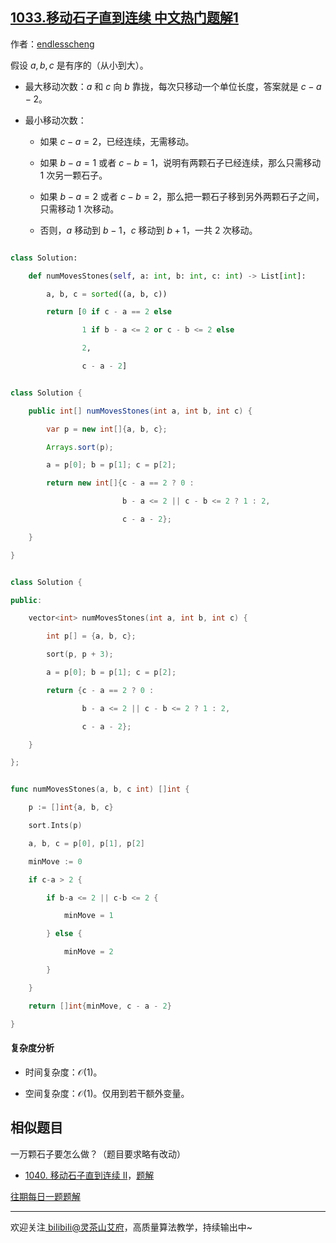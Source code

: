 ## [1033.移动石子直到连续 中文热门题解1](https://leetcode.cn/problems/moving-stones-until-consecutive/solutions/100000/fen-lei-tao-lun-pythonjavacgo-by-endless-2qyo)

作者：[endlesscheng](https://leetcode.cn/u/endlesscheng)

假设 $a,b,c$ 是有序的（从小到大）。

- 最大移动次数：$a$ 和 $c$ 向 $b$ 靠拢，每次只移动一个单位长度，答案就是 $c-a-2$。
- 最小移动次数：
  - 如果 $c-a=2$，已经连续，无需移动。
  - 如果 $b-a=1$ 或者 $c-b=1$，说明有两颗石子已经连续，那么只需移动 $1$ 次另一颗石子。
  - 如果 $b-a=2$ 或者 $c-b=2$，那么把一颗石子移到另外两颗石子之间，只需移动 $1$ 次移动。
  - 否则，$a$ 移动到 $b-1$，$c$ 移动到 $b+1$，一共 $2$ 次移动。 

```py [sol1-Python3]
class Solution:
    def numMovesStones(self, a: int, b: int, c: int) -> List[int]:
        a, b, c = sorted((a, b, c))
        return [0 if c - a == 2 else
                1 if b - a <= 2 or c - b <= 2 else
                2,
                c - a - 2]
```

```java [sol1-Java]
class Solution {
    public int[] numMovesStones(int a, int b, int c) {
        var p = new int[]{a, b, c};
        Arrays.sort(p);
        a = p[0]; b = p[1]; c = p[2];
        return new int[]{c - a == 2 ? 0 :
                         b - a <= 2 || c - b <= 2 ? 1 : 2,
                         c - a - 2};
    }
}
```

```cpp [sol1-C++]
class Solution {
public:
    vector<int> numMovesStones(int a, int b, int c) {
        int p[] = {a, b, c};
        sort(p, p + 3);
        a = p[0]; b = p[1]; c = p[2];
        return {c - a == 2 ? 0 :
                b - a <= 2 || c - b <= 2 ? 1 : 2,
                c - a - 2};
    }
};
```

```go [sol1-Go]
func numMovesStones(a, b, c int) []int {
    p := []int{a, b, c}
    sort.Ints(p)
    a, b, c = p[0], p[1], p[2]
    minMove := 0
    if c-a > 2 {
        if b-a <= 2 || c-b <= 2 {
            minMove = 1
        } else {
            minMove = 2
        }
    }
    return []int{minMove, c - a - 2}
}
```

#### 复杂度分析

- 时间复杂度：$\mathcal{O}(1)$。
- 空间复杂度：$\mathcal{O}(1)$。仅用到若干额外变量。

## 相似题目

一万颗石子要怎么做？（题目要求略有改动）

- [1040. 移动石子直到连续 II](https://leetcode.cn/problems/moving-stones-until-consecutive-ii/)，[题解](https://leetcode.cn/problems/moving-stones-until-consecutive-ii/solution/tu-jie-xia-tiao-qi-pythonjavacgo-by-endl-r1eb/)

[往期每日一题题解](https://github.com/EndlessCheng/codeforces-go/blob/master/leetcode/SOLUTIONS.md)

---

欢迎关注[ biIibiIi@灵茶山艾府](https://space.bilibili.com/206214)，高质量算法教学，持续输出中~
